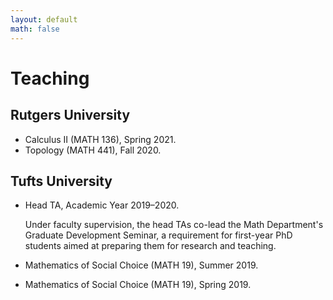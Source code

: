 ```yaml
---
layout: default
math: false
---
```

# Teaching

## Rutgers University
- Calculus II (MATH 136), Spring 2021.
- Topology (MATH 441), Fall 2020.

## Tufts University
- Head TA, Academic Year 2019–2020.

    Under faculty supervision, the head TAs co-lead the Math
    Department's Graduate Development Seminar, a 
    requirement for first-year PhD students aimed at preparing
    them for research and teaching.
- Mathematics of Social Choice (MATH 19), Summer 2019.  
- Mathematics of Social Choice (MATH 19), Spring 2019.  
